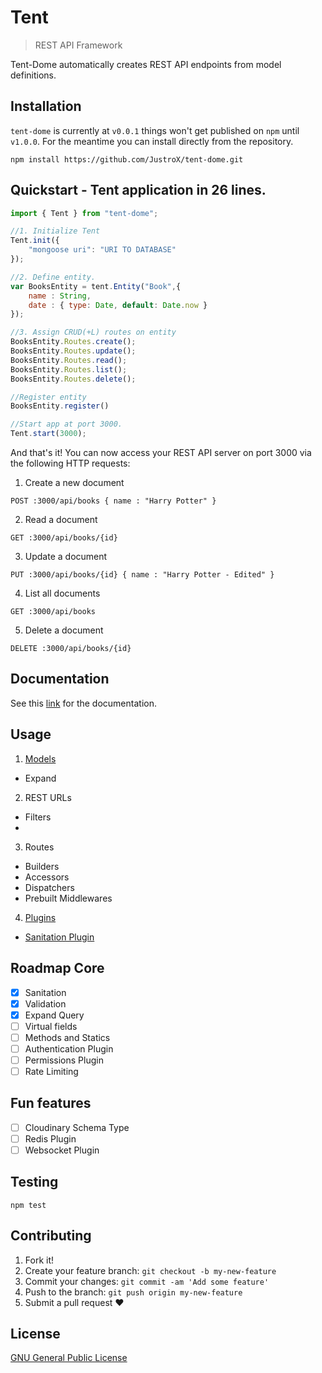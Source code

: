 # Tent
> REST API Framework

Tent-Dome automatically creates REST API endpoints from model definitions.

## Installation

`tent-dome` is currently at `v0.0.1` things won't get published on `npm` until `v1.0.0`.
For the meantime you can install directly from the repository.

```
npm install https://github.com/JustroX/tent-dome.git
```



## Quickstart - Tent application in 26 lines.
```js
import { Tent } from "tent-dome";

//1. Initialize Tent
Tent.init({
	"mongoose uri": "URI TO DATABASE"
});

//2. Define entity.
var BooksEntity = tent.Entity("Book",{
	name : String,
	date : { type: Date, default: Date.now }
});

//3. Assign CRUD(+L) routes on entity
BooksEntity.Routes.create();
BooksEntity.Routes.update();
BooksEntity.Routes.read();
BooksEntity.Routes.list();
BooksEntity.Routes.delete();

//Register entity
BooksEntity.register()

//Start app at port 3000.
Tent.start(3000);
```
And that's it!
You can now access your REST API server on port 3000 via the following HTTP requests:

1. Create a new document
```
POST :3000/api/books { name : "Harry Potter" }
```
2. Read a document
```
GET :3000/api/books/{id}
```
3. Update a document
```
PUT :3000/api/books/{id} { name : "Harry Potter - Edited" }
```
4. List all documents
```
GET :3000/api/books
```
5. Delete a document
```
DELETE :3000/api/books/{id}
```

## Documentation
See this [link](https://justrox.github.io/tent-dome/) for the documentation.

## Usage
1. [Models](modules/model.html)
 - Expand
2. REST URLs
 - Filters
 - 
3. Routes
 - Builders
 - Accessors
 - Dispatchers
 - Prebuilt Middlewares
4. [Plugins](modules/plugin.html)
 - [Sanitation Plugin](modules/sanitationplugin.html) 

## Roadmap Core
- [x] Sanitation
- [x] Validation
- [x] Expand Query
- [ ] Virtual fields
- [ ] Methods and Statics
- [ ] Authentication Plugin
- [ ] Permissions Plugin
- [ ] Rate Limiting

## Fun features
- [ ] Cloudinary Schema Type
- [ ] Redis Plugin
- [ ] Websocket Plugin

## Testing

```
npm test
```

## Contributing
1. Fork it!
2. Create your feature branch: `git checkout -b my-new-feature`
3. Commit your changes: `git commit -am 'Add some feature'`
4. Push to the branch: `git push origin my-new-feature`
5. Submit a pull request ❤

## License
[GNU General Public License](./LICENSE)
